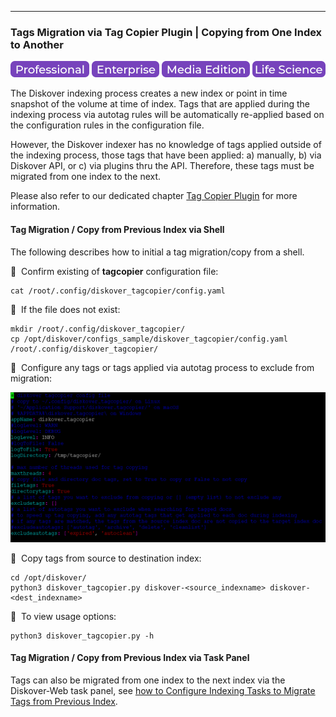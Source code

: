 ___
### Tags Migration via Tag Copier Plugin | Copying from One Index to Another

![Image: Professional Edition Label](images/button_edition_professional.png)&nbsp;![Image: Enterprise Edition Label](images/button_edition_enterprise.png)&nbsp;![Image: AJA Diskover Media Edition Label](images/button_edition_media.png)&nbsp;![Image: Life Science Edition Label](images/button_edition_life_science.png)

The Diskover indexing process creates a new index or point in time snapshot of the volume at time of index. Tags that are applied during the indexing process via autotag rules will be automatically re-applied based on the configuration rules in the configuration file.

However, the Diskover indexer has no knowledge of tags applied outside of the indexing process, those tags that have been applied: a) manually, b) via Diskover API, or c) via plugins thru the API. Therefore, these tags must be migrated from one index to the next.

Please also refer to our dedicated chapter [Tag Copier Plugin](https://docs.diskoverdata.com/diskover_configuration_and_administration_guide/#tag-copier-plugin) for more information.

#### Tag Migration / Copy from Previous Index via Shell

The following describes how to initial a tag migration/copy from a shell.

🔴 &nbsp;Confirm existing of **tagcopier** configuration file:
```
cat /root/.config/diskover_tagcopier/config.yaml
```

🔴 &nbsp;If the file does not exist:
```
mkdir /root/.config/diskover_tagcopier/
cp /opt/diskover/configs_sample/diskover_tagcopier/config.yaml /root/.config/diskover_tagcopier/
```

🔴 &nbsp;Configure any tags or tags applied via autotag process to exclude from migration:

![Image: Tags Copier Configuration](images/image_tags_tagcopier_config.png)

🔴 &nbsp;Copy tags from source to destination index:
```
cd /opt/diskover/
python3 diskover_tagcopier.py diskover-<source_indexname> diskover-<dest_indexname>
```

🔴 &nbsp;To view usage options:
```
python3 diskover_tagcopier.py -h
```

#### Tag Migration / Copy from Previous Index via Task Panel

Tags can also be migrated from one index to the next index via the Diskover-Web task panel, see [how to Configure Indexing Tasks to Migrate Tags from Previous Index](#migrate_tags_from_previous_index).

